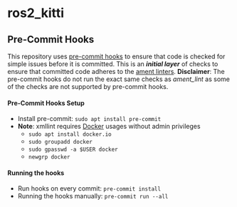 # ros2_kitti

## Pre-Commit Hooks

This repository uses [pre-commit hooks](https://pre-commit.com/) to ensure that code is checked for simple issues before it is committed. This is an ***initial layer*** of checks to ensure that committed code adheres to the [ament linters](https://github.com/ament/ament_lint). **Disclaimer**: The pre-commit hooks do not run the exact same checks as *ament_lint* as some of the checks are not supported by pre-commit hooks.

#### Pre-Commit Hooks Setup

* Install pre-commit: `sudo apt install pre-commit`
* **Note**: xmllint requires [Docker](https://www.docker.com/) usages without admin privileges
  * `sudo apt install docker.io`
  * `sudo groupadd docker`
  * `sudo gpasswd -a $USER docker`
  * `newgrp docker`

#### Running the hooks

* Run hooks on every commit: `pre-commit install`
* Running the hooks manually: `pre-commit run --all`

